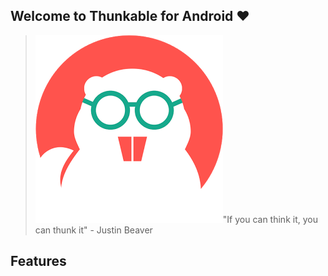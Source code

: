 ## Welcome to Thunkable for Android ❤

> ![](/assets/beaver-classic.png)"If you can think it, you can thunk it" - Justin Beaver

## Features



